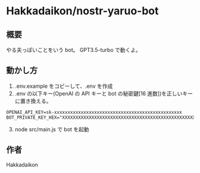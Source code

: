 # Hakkadaikon/nostr-yaruo-bot

## 概要

やる夫っぽいことをいう bot。
GPT3.5-turbo で動くよ。

## 動かし方

1. .env.example をコピーして、.env を作成
2. .env の以下キー(OpenAI の API キーと bot の秘密鍵[16 進数])を正しいキーに置き換える。

```
OPENAI_API_KEY=sk-xxxxxxxxxxxxxxxxxxxxxxxxxxxxxxxxxxxxxxxxxxxxxxxx
BOT_PRIVATE_KEY_HEX="XXXXXXXXXXXXXXXXXXXXXXXXXXXXXXXXXXXXXXXXXXXXXXXXXXXXXXXXXXXXXXXX"
```

3. node src/main.js で bot を起動

## 作者

Hakkadaikon
